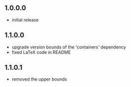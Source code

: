 1.0.0.0
-------
* initial release

1.1.0.0
-------
* upgrade version bounds of the 'containers' dependency
* fixed LaTeX code in README

1.1.0.1
-------
* removed the upper bounds